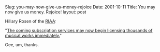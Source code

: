Slug: you-may-now-give-us-money-rejoice
Date: 2001-10-11
Title: You may now give us money. Rejoice!
layout: post

Hillary Rosen of the <a href="http://www.riaa.com/">RIAA</a>:

&quot;<a href="http://www.wired.com/news/culture/0,1284,47401,00.html">The coming subscription services may now begin licensing thousands of musical works immediately.</a>&quot;

Gee, um, thanks.
